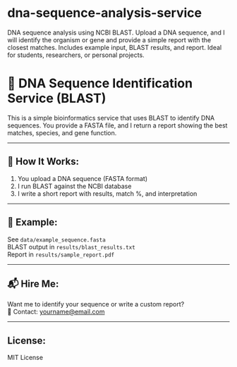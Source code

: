 # dna-sequence-analysis-service
DNA sequence analysis using NCBI BLAST. Upload a DNA sequence, and I will identify the organism or gene and provide a simple report with the closest matches. Includes example input, BLAST results, and report. Ideal for students, researchers, or personal projects.

# 🧬 DNA Sequence Identification Service (BLAST)

This is a simple bioinformatics service that uses BLAST to identify DNA sequences. You provide a FASTA file, and I return a report showing the best matches, species, and gene function.

---

## 🔧 How It Works:
1. You upload a DNA sequence (FASTA format)
2. I run BLAST against the NCBI database
3. I write a short report with results, match %, and interpretation

---

## 🧪 Example:
See `data/example_sequence.fasta`  
BLAST output in `results/blast_results.txt`  
Report in `results/sample_report.pdf`

---

## 📬 Hire Me:
Want me to identify your sequence or write a custom report?  
📧 Contact: yourname@email.com

---

## License:
MIT License

